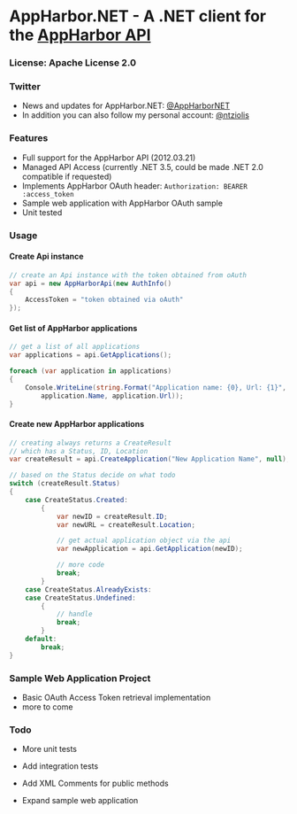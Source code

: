 # AppHarbor.NET - A .NET client for the [AppHarbor API][1]

### License: Apache License 2.0

### Twitter
*  News and updates for AppHarbor.NET: [@AppHarborNET][2]
*  In addition you can also follow my personal account: [@ntziolis][3]

### Features

* Full support for the AppHarbor API (2012.03.21)
* Managed API Access (currently .NET 3.5, could be made .NET 2.0 compatible if requested)
* Implements AppHarbor OAuth header: `Authorization: BEARER :access_token`
* Sample web application with AppHarbor OAuth sample
* Unit tested

### Usage

#### Create Api instance

```csharp
// create an Api instance with the token obtained from oAuth
var api = new AppHarborApi(new AuthInfo()
{
	AccessToken = "token obtained via oAuth"
});
```

#### Get list of AppHarbor applications

```csharp
// get a list of all applications
var applications = api.GetApplications();

foreach (var application in applications)
{
	Console.WriteLine(string.Format("Application name: {0}, Url: {1}", 
		application.Name, application.Url));
}
```

#### Create new AppHarbor applications

```csharp
// creating always returns a CreateResult
// which has a Status, ID, Location
var createResult = api.CreateApplication("New Application Name", null);

// based on the Status decide on what todo
switch (createResult.Status)
{
	case CreateStatus.Created:
		{
			var newID = createResult.ID;
			var newURL = createResult.Location;

			// get actual application object via the api
			var newApplication = api.GetApplication(newID);

			// more code
			break;
		}
	case CreateStatus.AlreadyExists:
	case CreateStatus.Undefined:
		{
			// handle
			break;
		}
	default:
		break;
}
```

### Sample Web Application Project

* Basic OAuth Access Token retrieval implementation
* more to come

### Todo

* More unit tests
* Add integration tests
* Add XML Comments for public methods
* Expand sample web application

  [1]: http://support.appharbor.com/kb/api/api-overview
  [2]: https://twitter.com/AppHarborNET
  [3]: https://twitter.com/ntziolis 